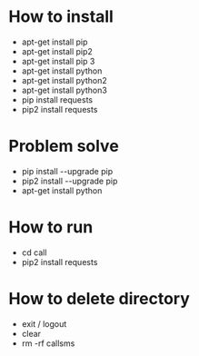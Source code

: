 # How to install
- apt-get install pip
- apt-get install pip2
- apt-get install pip 3
- apt-get install python
- apt-get install python2
- apt-get install python3
- pip install requests
- pip2 install requests

# Problem solve
- pip install --upgrade pip
- pip2 install --upgrade pip
- apt-get install python

# How to run
- cd call
- pip2 install requests

# How to delete directory
- exit / logout
- clear
- rm -rf callsms

